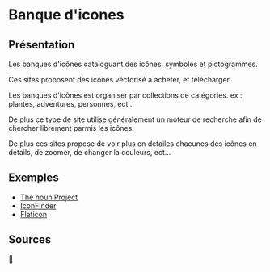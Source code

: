 # Banque d'icones
## Présentation
Les banques d'icônes cataloguant des icônes, symboles et pictogrammes.

Ces sites proposent des icônes véctorisé à acheter, et télécharger.

Les banques d'icônes est organiser par collections de catégories.
ex : plantes, adventures, personnes, ect…

De plus ce type de site utilise généralement un moteur de recherche afin de chercher librement parmis les icônes.

De plus ces sites propose de voir plus en detailes chacunes des icônes en détails, de zoomer, de changer la couleurs, ect…

## Exemples
- [The noun Project](https://thenounproject.com)
- [IconFinder](https://www.iconfinder.com)
- [Flaticon](https://www.flaticon.com)

## Sources
🚧
